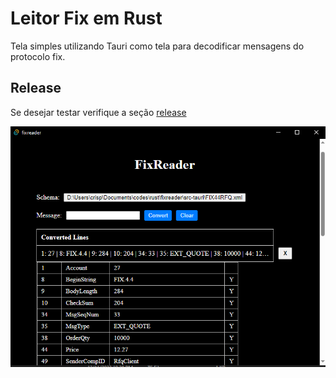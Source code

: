 # Leitor Fix em Rust
Tela simples utilizando Tauri como tela para decodificar mensagens do protocolo fix.

## Release
Se desejar testar verifique a seção [release](https://github.com/crispim1411/fixreader/releases)

<img src="images/img1.png" alt="fix-reader"/>

